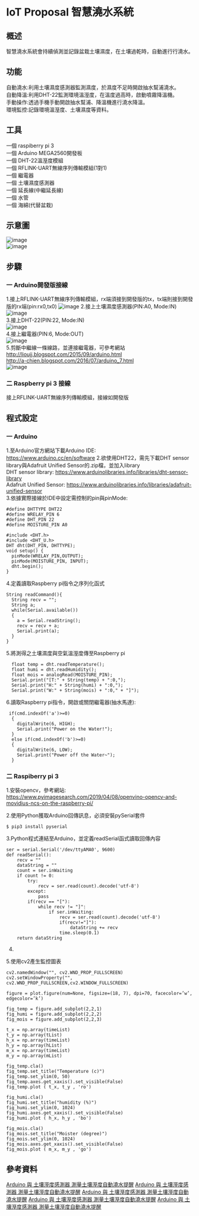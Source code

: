 # IoT Proposal 智慧澆水系統

## 概述
智慧澆水系統會持續偵測並記錄盆栽土壤濕度，在土壤過乾時，自動進行行澆水。  

## 功能
 
自動澆水:利用土壤濕度感測器監測濕度，於濕度不足時開啟抽水幫浦澆水。  
自動降溫:利用DHT-22監測環境溫溼度，在溫度過高時，啟動噴霧降溫機。  
手動操作:透過手機手動開啟抽水幫浦、降溫機進行澆水降溫。  
環境監控:記錄環境溫溼度、土壤濕度等資料。    
  
## 工具
一個 raspiberry pi 3  
一個 Arduino MEGA2560開發板  
一個 DHT-22溫溼度模組  
一個 RFLINK-UART無線序列傳輸模組(1對1)  
一個 繼電器  
一個 土壤濕度感測器  
一個 延長線(中繼延長線)  
一個 水管  
一個 海綿(代替盆栽)

## 示意圖
![image](https://github.com/LianMing13613/-/blob/main/picture/示意圖.png)  
![image](https://github.com/LianMing13613/-/blob/main/picture/示意圖2.png)  

## 步驟
### 一 Arduino開發版接線
1.接上RFLINK-UART無線序列傳輸模組，rx端須接到開發版的tx，tx端則接到開發版的rx端(pin:rx0,tx0)
![image](https://github.com/LianMing13613/-/blob/main/picture/RFlink.jpg)
2.接上土壤濕度感測器(PIN:A0, Mode:IN)
![image](https://github.com/LianMing13613/-/blob/main/picture/土壤濕度.jpg)  
3.接上DHT-22(PIN:22, Mode:IN)  
![image](https://github.com/LianMing13613/-/blob/main/picture/DHT22.jpg)  
4.接上繼電器(PIN:6, Mode:OUT)  
![image](https://github.com/LianMing13613/-/blob/main/picture/繼電器.jpg)  
5.剪斷中繼線一條線路，並連接繼電器，可參考網站  
http://lioujj.blogspot.com/2015/09/arduino.html  
http://a-chien.blogspot.com/2016/07/arduino_7.html  
![image](https://github.com/LianMing13613/-/blob/main/picture/中繼線+繼電器.jpg)  
### 二 Raspberry pi 3 接線
接上RFLINK-UART無線序列傳輸模組，接線如開發版

## 程式設定
### 一 Arduino
1.至Arduino官方網站下載Arduino IDE:  
https://www.arduino.cc/en/software
2.欲使用DHT22，需先下載DHT sensor library與Adafruit Unified Sensor的.zip檔，並加入library  
DHT sensor library: https://www.arduinolibraries.info/libraries/dht-sensor-library  
Adafruit Unified Sensor: https://www.arduinolibraries.info/libraries/adafruit-unified-sensor  
3.依據實際接線於IDE中設定需控制的pin與pinMode:  
```
#define DHTTYPE DHT22
#define WRELAY_PIN 6
#define DHT_PIN 22
#define MOISTURE_PIN A0 

#include <DHT.h>
#include <DHT_U.h>
DHT dht(DHT_PIN, DHTTYPE);
void setup() {
  pinMode(WRELAY_PIN,OUTPUT);
  pinMode(MOISTURE_PIN, INPUT);
  dht.begin();
}
```
4.定義讀取Raspberry pi指令之序列化函式  
```
String readCommand(){
  String recv = "";
  String a;
  while(Serial.available())
  {
    a = Serial.readString();
    recv = recv + a;
    Serial.print(a);
  }
}
```
5.將測得之土壤濕度與空氣溫溼度傳至Raspberry pi  
```
  float temp = dht.readTemperature();
  float humi = dht.readHumidity();
  float mois = analogRead(MOISTURE_PIN);
  Serial.print("[T:" + String(temp) + ":0,");
  Serial.print("H:" + String(humi) + ":0,");
  Serial.print("W:" + String(mois) + ":0," + "]");
```
6.讀取Raspberry pi指令，開啟或關閉繼電器(抽水馬達):  
```
 if(cmd.indexOf('a')>=0)
  {
    digitalWrite(6, HIGH);
    Serial.print("Power on the Water!");
  }
  else if(cmd.indexOf('b')>=0)
  {
    digitalWrite(6, LOW);
    Serial.print("Power off the Water~");
  }
```
### 二 Raspiberry pi 3
1.安裝opencv，參考網站:  
https://www.pyimagesearch.com/2019/04/08/openvino-opencv-and-movidius-ncs-on-the-raspberry-pi/  

2.使用Python獲取Arduino回傳訊息，必須安裝pySerial套件   
```
$ pip3 install pyserial
```
3.Python程式連結至Arduino，並定義readSerial函式讀取回傳內容  
```
ser = serial.Serial('/dev/ttyAMA0', 9600)
def readSerial():
    recv = ""
    dataString = ""
    count = ser.inWaiting
    if count != 0:
        try:
            recv = ser.read(count).decode('utf-8')
        except:
            pass
        if(recv == "["):
            while recv != "]":
                if ser.inWaiting:
                    recv = ser.read(count).decode('utf-8')
                    if(recv!="]"):
                        dataString += recv
                    time.sleep(0.1)
    return dataString
```
4.
5.使用cv2產生監控圖表  
```
cv2.namedWindow("", cv2.WND_PROP_FULLSCREEN)
cv2.setWindowProperty("", cv2.WND_PROP_FULLSCREEN,cv2.WINDOW_FULLSCREEN)

figure = plot.figure(num=None, figsize=(18, 7), dpi=70, facecolor=’w’, edgecolor=’k’)

fig_temp = figure.add_subplot(2,2,1)
fig_humi = figure.add_subplot(2,2,2)
fig_mois = figure.add_subplot(2,2,3)

t_x = np.array(timeList)
t_y = np.array(tList)
h_x = np.array(timeList)
h_y = np.array(hList)
m_x = np.array(timeList)
m_y = np.array(mList)

fig_temp.cla()
fig_temp.set_title("Temperature (c)")
fig_temp.set_ylim(0, 50)
fig_temp.axes.get_xaxis().set_visible(False)
fig_temp.plot ( t_x, t_y , 'ro')

fig_humi.cla()
fig_humi.set_title("humidity (%)")
fig_humi.set_ylim(0, 1024)
fig_humi.axes.get_xaxis().set_visible(False)
fig_humi.plot ( h_x, h_y , 'bo')

fig_mois.cla()
fig_mois.set_title("Moister (degree)")
fig_mois.set_ylim(0, 1024)
fig_mois.axes.get_xaxis().set_visible(False)
fig_mois.plot ( m_x, m_y , 'go')
```
## 參考資料
[Arduino 與 土壤溼度感測器 測量土壤溼度自動澆水提醒]("https://www.itread01.com/content/1548709578.html" "link")
[Arduino 與 土壤溼度感測器 測量土壤溼度自動澆水提醒]("https://www.itread01.com/content/1548709578.html" "link")
[Arduino 與 土壤溼度感測器 測量土壤溼度自動澆水提醒]("https://www.itread01.com/content/1548709578.html" "link")
[Arduino 與 土壤溼度感測器 測量土壤溼度自動澆水提醒]("https://www.itread01.com/content/1548709578.html" "link")
[Arduino 與 土壤溼度感測器 測量土壤溼度自動澆水提醒]("https://www.itread01.com/content/1548709578.html" "link")
